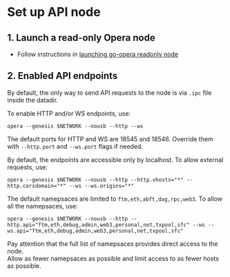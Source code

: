 # Set up API node

## 1. Launch a read-only Opera node
 - Follow instructions in [launching go-opera readonly node](./setup-readonly-node.sh)

## 2. Enabled API endpoints

By default, the only way to send API requests to the node is via `.ipc` file inside the datadir.

To enable HTTP and/or WS endpoints, use:

```shell script
opera --genesis $NETWORK --nousb --http --ws
```

The default ports for HTTP and WS are 18545 and 18546. Override them with `--http.port` and `--ws.port` flags if needed.

By default, the endpoints are accessible only by localhost. To allow external requests, use:

```shell script
opera --genesis $NETWORK --nousb --http --http.vhosts="*" --http.corsdomain="*" --ws --ws.origins="*"
```

The default namepsaces are limited to `ftm,eth,abft,dag,rpc,web3`. To allow all the namepsaces, use:

```shell script
opera --genesis $NETWORK --nousb --http --http.api="ftm,eth,debug,admin,web3,personal,net,txpool,sfc" --ws --ws.api="ftm,eth,debug,admin,web3,personal,net,txpool,sfc"
```

Pay attention that the full list of namepsaces provides direct access to the node.  
Allow as fewer namepsaces as possible and limit access to as fewer hosts as possible.

